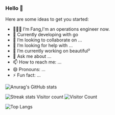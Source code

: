 ### Hello 👋



Here are some ideas to get you started:

- 👨🏻‍💻 I’m Fang,I'm an operations engineer now.
- 🌱 Currently developing with go
- 👯 I’m looking to collaborate on ...
- 🤔 I’m looking for help with ...
- 🔭 I’m currently working on beautiful²
- 💬 Ask me about ...
- 📫 How to reach me: ...
- 😄 Pronouns: ...
- ⚡ Fun fact: ...

![Anurag's GitHub stats](https://github-readme-stats.vercel.app/api?username=FranzKafkaYu&theme=cobalt2&show_icons=true)

![Streak stats](https://github-readme-streak-stats.herokuapp.com/?user=FranzKafkaYu&show_icons=true&theme=tokyonight)
Visitor count
![Visitor Count](https://profile-counter.glitch.me/all-smile/count.svg)

![Top Langs](https://github-readme-stats.vercel.app/api/top-langs/?username=all-smile&layout=compact&theme=tokyonight)
